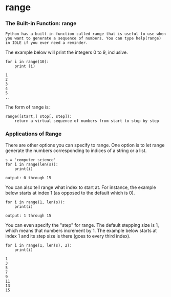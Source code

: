 <h1>range</h1>

<h3>The Built-in Function: range</h3>

    Python has a built-in function called range that is useful to use when you want to generate a sequence of numbers. You can type help(range) in IDLE if you ever need a reminder.

The example below will print the integers 0 to 9, inclusive.

    for i in range(10):
        print (i)

    1
    2
    3
    4
    5
    ..

The form of range is:

    range([start,] stop[, step]):
        return a virtual sequence of numbers from start to stop by step
			
<h3>Applications of Range</h3>

There are other options you can specify to range. One option is to let range generate the numbers corresponding to indices of a string or a list.

    s = 'computer science'
    for i in range(len(s)):
        print(i)
    
    output: 0 through 15

You can also tell range what index to start at. For instance, the example below starts at index 1 (as opposed to the default which is 0).

    for i in range(1, len(s)):
        print(i)
    
    output: 1 through 15

You can even specify the "step" for range. The default stepping size is 1, which means that numbers increment by 1. The example below starts at index 1 and its step size is there (goes to every third index).

    for i in range(1, len(s), 2):
        print(i)

    1
    3
    5
    7
    9
    11
    13
    15